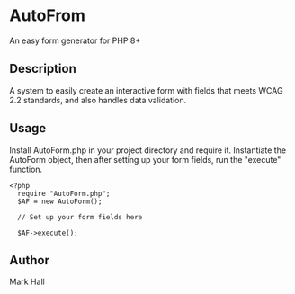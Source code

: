 # AutoFrom

An easy form generator for PHP 8+

## Description

A system to easily create an interactive form with fields that meets WCAG 2.2 standards, and also
handles data validation.

## Usage

Install AutoForm.php in your project directory and require it. Instantiate the AutoForm object, then
after setting up your form fields, run the "execute" function.

```
<?php
  require "AutoForm.php";
  $AF = new AutoForm();

  // Set up your form fields here

  $AF->execute();
```

## Author

Mark Hall

